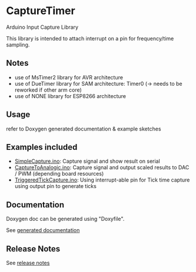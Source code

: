 # CaptureTimer

Arduino Input Capture Library

This library is intended to attach interrupt on a pin for frequency/time sampling.

## Notes

* use of MsTimer2 library for AVR architecture
* use of DueTimer library for SAM architecture: Timer0 (-> needs to be reworked if other arm core)
* use of NONE library for ESP8266 architecture

## Usage

refer to Doxygen generated documentation & example sketches

## Examples included

* [SimpleCapture.ino](examples/SimpleCapture/SimpleCapture.ino): Capture signal and show result on serial
* [CaptureToAnalogic.ino](examples/CaptureToAnalogic/CaptureToAnalogic.ino): Capture signal and output scaled results to DAC / PWM (depending board resources)
* [TriggeredTickCapture.ino](examples/TriggeredTickCapture/TriggeredTickCapture.ino): Using interrupt-able pin for Tick time capture using output pin to generate ticks

## Documentation

Doxygen doc can be generated using "Doxyfile".

See [generated documentation](https://smfsw.github.io/CaptureTimer/)

## Release Notes

See [release notes](ReleaseNotes.md)
